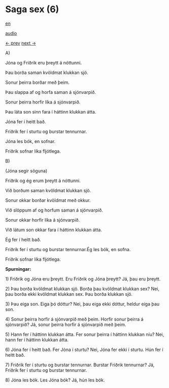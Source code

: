 # Saga sex (6)

[en](../en/story_06.md)

[audio](../audio/story_06.mp3)

[← prev](../is/story_05.md)
[next →](../is/story_07.md)

A\)

Jóna og Friðrik eru þreytt á nóttunni.

Þau borða saman kvöldmat klukkan sjö.

Sonur þeirra borðar með þeim.

Þau slappa af og horfa saman á sjónvarpið.

Sonur þeirra horfir líka á sjónvarpið.

Þau láta son sinn fara í háttinn klukkan átta.

Jóna fer í heitt bað.

Friðrik fer í sturtu og burstar tennurnar.

Jóna les bók, en sofnar.

Friðrik sofnar líka fljótlega.

B\)

(Jóna segir söguna)

Friðrik og ég erum þreytt á nóttunni.

Við borðum saman kvöldmat klukkan sjö.

Sonur okkar borðar kvöldmat með okkur.

Við slöppum af og horfum saman á sjónvarpið.

Sonur okkar horfir líka á sjónvarpið.

Við látum son okkar fara í háttinn klukkan átta.

Ég fer í heitt bað.

Friðrik fer í sturtu og burstar tennurnar.Ég les bók, en sofna.

Friðrik sofnar líka fljótlega.

**Spurningar:**

1\) Friðrik og Jóna eru þreytt. Eru Friðrik og Jóna þreytt? Já, þau eru
þreytt.

2\) Þau borða kvöldmat klukkan sjö. Borða þau kvöldmat klukkan sex? Nei,
þau borða ekki kvöldmat klukkan sex. Þau borða klukkan sjö.

3\) Þau eiga son. Eiga þó dóttur? Nei, þau eiga ekki dóttur, heldur eiga
þau son.

4\) Sonur þeirra horfir á sjónvarpið með þeim. Horfir sonur þeirra á
sjónvarpið? Já, sonur þeirra horfir á sjónvarpið með þeim.

5\) Hann fer í háttinn klukkan átta. Fer sonur þeirra í háttinn klukkan
níu? Nei, hann fer í háttinn klukkan átta.

6\) Jóna fer í heitt bað. Fer Jóna í sturtu? Nei, Jóna fer ekki í
sturtu. Hún fer í heitt bað.

7\) Friðrik fer í sturtu og burstar tennurnar. Burstar Friðrik
tennurnar? Já, Friðrik fer í sturtu og burstar tennurnar.

8\) Jóna les bók. Les Jóna bók? Já, hún les bók.
